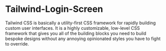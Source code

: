# Tailwind-Login-Screen

Tailwind CSS is basically a utility-first CSS framework for rapidly building custom user interfaces. It is a highly customizable, low-level CSS framework that gives you all of the building blocks you need to build bespoke designs without any annoying opinionated styles you have to fight to override.
